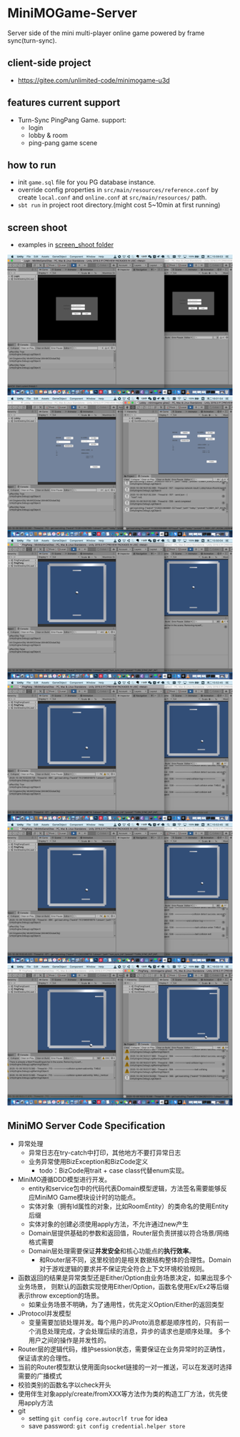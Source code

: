 # MiniMOGame-Server
Server side of the mini multi-player online game powered by frame sync(turn-sync).

## client-side project
- https://gitee.com/unlimited-code/minimogame-u3d

## features current support
- Turn-Sync PingPang Game. support:
    - login
    - lobby & room
    - ping-pang game scene

## how to run
- init `game.sql` file for you PG database instance.
- override config properties in `src/main/resources/reference.conf` by create `local.conf` and `online.conf` at `src/main/resources/` path.
- `sbt run` in project root directory.(might cost 5~10min at first running)

## screen shoot
- examples in [screen_shoot folder](https://github.com/Unlimited-Works/MiniMoGame-Server/tree/master/screen_shoot)  

![pingpang_login](https://github.com/Unlimited-Works/MiniMoGame-Server/blob/master/screen_shoot/pingpang_login.png?raw=true)
![pingpang_lobby](https://github.com/Unlimited-Works/MiniMoGame-Server/blob/master/screen_shoot/pingpang_lobby.png?raw=true)
![pingpang_game_begin](https://github.com/Unlimited-Works/MiniMoGame-Server/blob/master/screen_shoot/pingpang_game_begin.png?raw=true)
![pingpang_game_begin](https://github.com/Unlimited-Works/MiniMoGame-Server/blob/master/screen_shoot/pingpang_game_a.png?raw=true)
![pingpang_game_b](https://github.com/Unlimited-Works/MiniMoGame-Server/blob/master/screen_shoot/pingpang_game_a.png?raw=true)
![pingpang_game_end](https://github.com/Unlimited-Works/MiniMoGame-Server/blob/master/screen_shoot/pingpang_game_end.png?raw=true)

## MiniMO Server Code Specification
- 异常处理
    - 异常日志在try-catch中打印，其他地方不要打异常日志
    - 业务异常使用BizException和BizCode定义
        - todo：BizCode用trait + case class代替enum实现。
- MiniMO遵循DDD模型进行开发。
    - entity和service包中的代码代表Domain模型逻辑，方法签名需要能够反应MiniMO Game模块设计时的功能点。
    - 实体对象（拥有Id属性的对象，比如RoomEntity）的类命名的使用Entity后缀
    - 实体对象的创建必须使用apply方法，不允许通过new产生
    - Domain层提供基础的参数和返回值，Router层负责拼接以符合场景/网络格式需要
    - Domain层处理需要保证**并发安全**和核心功能点的**执行效率**。
        - 和Router层不同，这里校验的是相关数据结构整体的合理性。Domain对于游戏逻辑的要求并不保证完全符合上下文环境校验规则。
- 函数返回的结果是异常类型还是Either/Option由业务场景决定，如果出现多个业务场景，
  则默认的函数实现使用Either/Option，函数名使用Ex/Ex2等后缀表示throw exception的场景。
    - 如果业务场景不明确，为了通用性，优先定义Option/Either的返回类型
- JProtocol并发模型
    - 变量需要加锁处理并发。每个用户的JProto消息都是顺序性的，只有前一个消息处理完成，才会处理后续的消息，异步的请求也是顺序处理。
      多个用户之间的操作是并发性的。
- Router层的逻辑代码，维护session状态，需要保证在业务异常时的正确性，保证请求的合理性。
- 当前的Router模型默认使用面向socket链接的一对一推送，可以在发送时选择需要的广播模式
- 校验类别的函数名字以check开头
- 使用伴生对象apply/create/fromXXX等方法作为类的构造工厂方法，优先使用apply方法
- git
    - setting `git config core.autocrlf true` for idea
    - save password: `git config credential.helper store`
